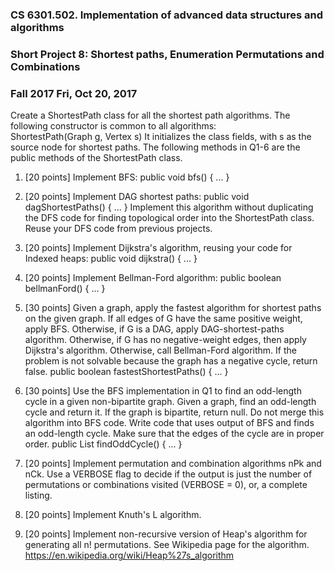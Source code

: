 
### CS 6301.502. Implementation of advanced data structures and algorithms

### Short Project 8: Shortest paths, Enumeration Permutations and Combinations
###  Fall 2017 Fri, Oct 20, 2017


Create a ShortestPath class for all the shortest path algorithms.  The
following constructor is common to all algorithms: <br  />
	ShortestPath(Graph g, Vertex s)
It initializes the class fields, with s as the source node for
shortest paths.  The following methods in Q1-6 are the public methods
of the ShortestPath class.

1. [20 points]  Implement BFS:
	public void bfs() { ... }

2. [20 points]  Implement DAG shortest paths:
	public void dagShortestPaths() { ... }
   Implement this algorithm without duplicating the DFS code for
   finding topological order into the ShortestPath class.
   Reuse your DFS code from previous projects.
   
3. [20 points]  Implement Dijkstra's algorithm, reusing your code for Indexed heaps:
	public void dijkstra() { ... }
   

4. [20 points]  Implement Bellman-Ford algorithm:
	public boolean bellmanFord() { ... }

5. [30 points]
   Given a graph, apply the fastest algorithm for shortest paths on
   the given graph.  If all edges of G have the same positive weight,
   apply BFS.  Otherwise, if G is a DAG, apply DAG-shortest-paths
   algorithm.  Otherwise, if G has no negative-weight edges, then
   apply Dijkstra's algorithm.  Otherwise, call Bellman-Ford
   algorithm.  If the problem is not solvable because the graph has a
   negative cycle, return false.
   	public boolean fastestShortestPaths() { ... }

6. [30 points]
   Use the BFS implementation in Q1 to find an odd-length cycle in a
   given non-bipartite graph.  Given a graph, find an odd-length cycle
   and return it.  If the graph is bipartite, return null.
   Do not merge this algorithm into BFS code.  Write code that uses
   output of BFS and finds an odd-length cycle.  Make sure that the
   edges of the cycle are in proper order.
	public List<Edge> findOddCycle() { ... }

7. [20 points]
   Implement permutation and combination algorithms nPk and nCk.
   Use a VERBOSE flag to decide if the output is just the number
   of permutations or combinations visited (VERBOSE = 0), or, a
   complete listing.

8. [20 points]
   Implement Knuth's L algorithm.

9. [20 points]
   Implement non-recursive version of Heap's algorithm for generating
   all n! permutations.  See Wikipedia page for the algorithm.
   https://en.wikipedia.org/wiki/Heap%27s_algorithm
